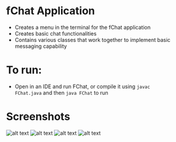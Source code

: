 # fChat Application
<ul>
  <li>Creates a menu in the terminal for the fChat application</li>
  <li>Creates basic chat functionalities</li>
  <li>Contains various classes that work together to implement basic messaging capability</li>
  </ul>

# To run:
- Open in an IDE and run FChat, or compile it using <code>javac FChat.java</code> and then <code>java FChat</code> to run

# Screenshots
![alt text](https://github.com/TriDangContact/fChat/blob/master/Screenshots/FChat_SS1.png)
![alt text](https://github.com/TriDangContact/fChat/blob/master/Screenshots/FChat_SS2.png)
![alt text](https://github.com/TriDangContact/fChat/blob/master/Screenshots/FChat_SS3.png)
![alt text](https://github.com/TriDangContact/fChat/blob/master/Screenshots/FChat_SS4.png)
